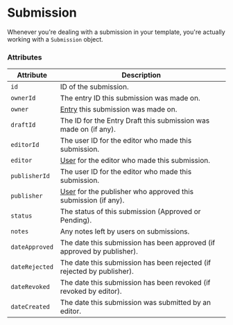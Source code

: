 # Submission

Whenever you're dealing with a submission in your template, you're actually working with a `Submission` object.

### Attributes

Attribute | Description
--- | ---
`id` | ID of the submission.
`ownerId` | The entry ID this submission was made on.
`owner` | [Entry](https://docs.craftcms.com/api/v3/craft-elements-entry.html) this submission was made on.
`draftId` | The ID for the Entry Draft this submission was made on (if any).
`editorId` | The user ID for the editor who made this submission.
`editor` | [User](https://docs.craftcms.com/api/v3/craft-elements-user.html) for the editor who made this submission.
`publisherId` | The user ID for the editor who made this submission.
`publisher` | [User](https://docs.craftcms.com/api/v3/craft-elements-user.html) for the publisher who approved this submission (if any).
`status` | The status of this submission (Approved or Pending).
`notes` | Any notes left by users on submissions.
`dateApproved` | The date this submission has been approved (if approved by publisher).
`dateRejected` | The date this submission has been rejected (if rejected by publisher).
`dateRevoked` | The date this submission has been revoked (if revoked by editor).
`dateCreated` | The date this submission was submitted by an editor.

